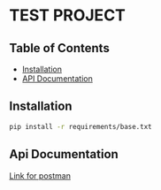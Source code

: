 # TEST PROJECT

## Table of Contents

- [Installation](#installation)
- [API Documentation](#api-doc)

## Installation

```bash
pip install -r requirements/base.txt
```

## Api Documentation

[Link for postman]([api-documentation](https://interstellar-space-320739.postman.co/workspace/Team-Workspace~693aea44-e009-4f5d-8574-cd43bf1741b4/collection/25971013-67784144-57ab-4049-8bd4-9c3b809b9972?action=share&creator=25971013)https://interstellar-space-320739.postman.co/workspace/Team-Workspace~693aea44-e009-4f5d-8574-cd43bf1741b4/collection/25971013-67784144-57ab-4049-8bd4-9c3b809b9972?action=share&creator=25971013)
